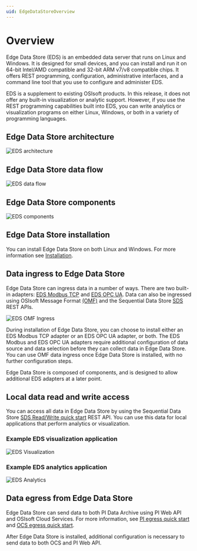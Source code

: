 ```yaml
---
uid: EdgeDataStoreOverview
---
```


# Overview


Edge Data Store (EDS) is an embedded data server that runs on Linux and Windows. It is designed for small devices, and you can install and run it on 64-bit Intel/AMD compatible and 32-bit ARM v7/v8 compatible chips. It offers REST programming, configuration, administrative interfaces, and a command line tool that you use to configure and administer EDS.

EDS is a supplement to existing OSIsoft products. In this release, it does not offer any built-in visualization or analytic support. However, if you use the REST programming capabilities built into EDS, you can write analytics or visualization programs on either Linux, Windows, or both in a variety of programming languages.

## Edge Data Store architecture

![EDS architecture](https://osisoft.github.io/Edge-Data-Store-Docs/V1/images/EDSArchitecture.jpg "EDS architecture")

## Edge Data Store data flow

![EDS data flow](https://osisoft.github.io/Edge-Data-Store-Docs/V1/images/EDSOverview1.jpg "EDS data flow")

## Edge Data Store components

![EDS components](https://osisoft.github.io/Edge-Data-Store-Docs/V1/images/EDSOverview2.jpg "EDS components")

## Edge Data Store installation

You can install Edge Data Store on both Linux and Windows. For more information see [Installation](xref:installationOverview).

## Data ingress to Edge Data Store


Edge Data Store can ingress data in a number of ways. There are two built-in adapters: [EDS Modbus TCP](xref:modbusQuickStart) and [EDS OPC UA](xref:opcUaQuickStart). Data can also be ingressed using OSIsoft Message Format [(OMF)](xref:omfQuickStart) and the Sequential Data Store [SDS](xref:sdsWritingData) REST APIs.

![EDS OMF Ingress](https://osisoft.github.io/Edge-Data-Store-Docs/V1/images/EDSOMFIngress.jpg "EDS OMF Ingress")

During installation of Edge Data Store, you can choose to install either an EDS Modbus TCP adapter or an EDS OPC UA adapter, or both. The EDS Modbus and EDS OPC UA adapters require additional configuration of data source and data selection before they can collect data in Edge Data Store. You can use OMF data ingress once Edge Data Store is installed, with no further configuration steps.

Edge Data Store is composed of components, and is designed to allow additional EDS adapters at a later point.


## Local data read and write access

You can access all data in Edge Data Store by using the Sequential Data Store [SDS Read/Write quick start](xref:sdsQuickStart) REST API. You can use this data for local applications that perform analytics or visualization. 

### Example EDS visualization application

![EDS Visualization](https://osisoft.github.io/Edge-Data-Store-Docs/V1/images/EDSVisualization.jpg "EDS Visualization")

### Example EDS analytics application

![EDS Analytics](https://osisoft.github.io/Edge-Data-Store-Docs/V1/images/EDSAnalytics.jpg "EDS Analytics")

## Data egress from Edge Data Store

Edge Data Store can send data to both PI Data Archive using PI Web API and OSIsoft Cloud Services. For more information, see [PI egress quick start](xref:piEgressQuickStart) and [OCS egress quick start](xref:ocsEgressQuickStart).

After Edge Data Store is installed, additional configuration is necessary to send data to both OCS and PI Web API.
